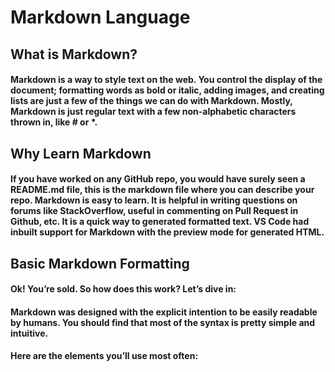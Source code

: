 # Markdown Language



## What is Markdown? 

#### Markdown is a way to style text on the web. You control the display of the document; formatting words as bold or italic, adding images, and creating lists are just a few of the things we can do with Markdown. Mostly, Markdown is just regular text with a few non-alphabetic characters thrown in, like # or *.


## Why Learn Markdown

#### If you have worked on any GitHub repo, you would have surely seen a README.md file, this is the markdown file where you can describe your repo. Markdown is easy to learn. It is helpful in writing questions on forums like StackOverflow, useful in commenting on Pull Request in Github, etc. It is a quick way to generated formatted text. VS Code had inbuilt support for Markdown with the preview mode for generated HTML.


## Basic Markdown Formatting

#### Ok! You’re sold. So how does this work? Let’s dive in:
#### Markdown was designed with the explicit intention to be easily readable by humans. You should find that most of the syntax is pretty simple and intuitive.
#### Here are the elements you’ll use most often:




